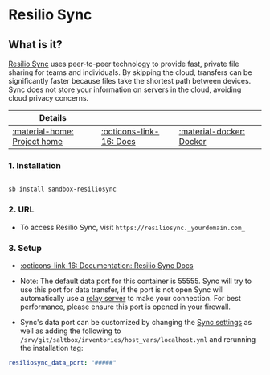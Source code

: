 # Resilio Sync

## What is it?

[Resilio Sync](https://www.resilio.com/) uses peer-to-peer technology to provide fast, private file sharing for teams and individuals. By skipping the cloud, transfers can be significantly faster because files take the shortest path between devices. Sync does not store your information on servers in the cloud, avoiding cloud privacy concerns.

| Details     |             |             |             |
|-------------|-------------|-------------|-------------|
| [:material-home: Project home ](https://www.resilio.com/) | [:octicons-link-16: Docs](https://help.resilio.com/hc/en-us/categories/200140177-Get-started-with-Sync) | [:material-docker: Docker ](https://hub.docker.com/r/resilio/sync)|

### 1. Installation

``` shell

sb install sandbox-resiliosync

```

### 2. URL

- To access Resilio Sync, visit `https://resiliosync._yourdomain.com_`

### 3. Setup
- [:octicons-link-16: Documentation: Resilio Sync Docs](https://help.resilio.com/hc/en-us/articles/204754939-Comprehensive-guide-to-syncing-Desktop-Desktop-)


- Note: The default data port for this container is 55555. Sync will try to use this port for data transfer, if the port is not open Sync will automatically use a [relay server](https://help.resilio.com/hc/en-us/articles/204754779-What-is-a-Relay-Server-) to make your connection. For best performance, please ensure this port is opened in your firewall.
- Sync's data port can be customized by changing the [Sync settings](https://help.resilio.com/hc/en-us/articles/204762669-Sync-Preferences) as well as adding the following to `/srv/git/saltbox/inventories/host_vars/localhost.yml` and rerunning the installation tag:
 ``` yaml
resiliosync_data_port: "#####"
```
